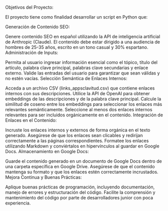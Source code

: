 Objetivos del Proyecto:

El proyecto tiene como finalidad desarrollar un script en Python que:

Generación de Contenido SEO:

Genere contenido SEO en español utilizando la API de inteligencia artificial de Anthropic (Claude).
El contenido debe estar dirigido a una audiencia de hombres de 25-35 años, escrito en un tono casual y 30% espartano.
Administración de Inputs:

Permita al usuario ingresar información esencial como el tópico, título del artículo, palabra clave principal, palabras clave secundarias y enlace externo.
Valide las entradas del usuario para garantizar que sean válidas y no estén vacías.
Selección Semántica de Enlaces Internos:

Acceda a un archivo CSV (links_appsclavitud.csv) que contiene enlaces internos con sus descripciones.
Utilice la API de OpenAI para obtener embeddings de las descripciones y de la palabra clave principal.
Calcule la similitud de coseno entre los embeddings para seleccionar los enlaces más relevantes semánticamente.
Seleccione al menos dos enlaces internos relevantes para ser incluidos orgánicamente en el contenido.
Integración de Enlaces en el Contenido:

Incruste los enlaces internos y externos de forma orgánica en el texto generado.
Asegúrese de que los enlaces sean clicables y redirijan correctamente a las páginas correspondientes.
Formatee los enlaces utilizando Markdown y conviértalos en hipervínculos al guardar en Google Docs.
Almacenamiento en Google Docs:

Guarde el contenido generado en un documento de Google Docs dentro de una carpeta específica en Google Drive.
Asegúrese de que el contenido mantenga su formato y que los enlaces estén correctamente incrustados.
Mejora Continua y Buenas Prácticas:

Aplique buenas prácticas de programación, incluyendo documentación, manejo de errores y estructuración del código.
Facilite la comprensión y mantenimiento del código por parte de desarrolladores junior con poca experiencia.